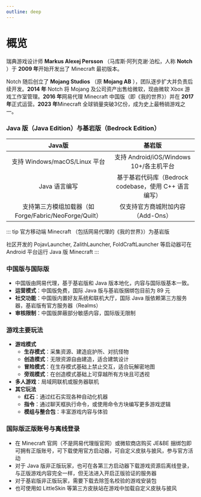 ```yaml
---
outline: deep
---
```


# 概览
 
瑞典游戏设计师 **Markus Alexej Persson** （马库斯·阿列克谢·泊松，人称 **Notch** ）于 **2009 年**开始开发出了 Minecraft 最初版本。

Notch 随后创立了 **Mojang Studios** （原 **Mojang AB** ），团队逐步扩大并负责后续开发。**2014 年** Notch 将 Mojang 及公司资产出售给微软，现由微软 Xbox 游戏工作室管理。**2016 年**网易代理 Minecraft 中国版（即《我的世界》）并在 **2017 年**正式运营。**2023 年**Minecraft 全球销量突破3亿份，成为史上最畅销游戏之一。

### **Java 版（Java Edition）与基岩版（Bedrock Edition）**
| **Java版** | **基岩版** |
|:-:|:-:|
| 支持 Windows/macOS/Linux 平台 | 支持 Android/iOS/Windows 10+/各主机平台 |
| Java 语言编写 | 基于基岩代码库（Bedrock codebase，使用 C++ 语言编写） |
| 支持第三方模组加载器（如Forge/Fabric/NeoForge/Quilt） | 仅支持官方商城附加内容（Add-Ons） |

::: tip
官方移动端 Minecraft （包括网易代理的《我的世界》）为基岩版

社区开发的 PojavLauncher, ZalithLauncher, FoldCraftLauncher 等启动器可在 Android 平台运行 Java 版 Minecraft
:::

### **中国版与国际版**
- 中国版由网易代理，基于基岩版和 Java 版本地化，内容与国际版基本一致。
- **运营模式**：中国版免费，国际 Java 版与基岩版捆绑包目前为 89 元
- **社交功能**：中国版内置好友系统和联机大厅，国际 Java 版依赖第三方服务器，基岩版有官方服务器（Realms）
- **审核限制**：中国版屏蔽部分敏感内容，国际版无限制


### **游戏主要玩法**
- **游戏模式**
    - **生存模式**：采集资源、建造庇护所、对抗怪物
    - **创造模式**：无限资源自由建造，适合建筑设计
    - **冒险模式**：在生存模式基础上禁止交互，适合玩解密地图
    - **旁观模式**：在创造模式基础上可穿越所有方块且可透视
- **多人游戏**：局域网联机或服务器联机
- **其它玩法**    
    - **红石**：通过红石实现各种自动化机器
    - **指令**：通过聊天框执行命令，或使用命令方块编写更多游戏逻辑
    - **模组与整合包**：丰富游戏内容与体验

### **国际版正版账号与离线登录**
- 在 Minecraft 官网（不是网易代理版官网）或微软商店购买 JE&BE 捆绑包即可拥有正版账号，可下载使用官方启动器，可自定义皮肤与披风，参与官方活动
- 对于 Java 版非正版玩家，也可在各第三方启动器下载游戏资源后离线登录，与正版游戏内容完全一样，但无法进入开启正版验证的服务器
- 对于基岩版非正版玩家，需要下载去除签名校验的游戏安装包
- 也可使用如 LittleSkin 等第三方皮肤站在游戏中加载自定义皮肤与披风